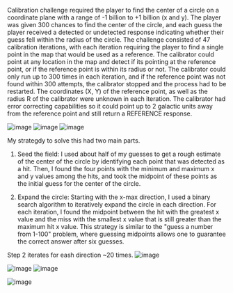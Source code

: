 Calibration challenge required the player to find the center of a circle on a coordinate plane with a range of -1 billion to +1 billion (x and y). The player was given 300 chances to find the center of the circle, and each guess the player received a detected or undetected response indicating whether their guess fell within the radius of the circle. The challenge consisted of 47 calibration iterations, with each iteration requiring the player to find a single point in the map that would be used as a reference. The calibrator could point at any location in the map and detect if its pointing at the reference point, or if the reference point is within its radius or not. The calibrator could only run up to 300 times in each iteration, and if the reference point was not found within 300 attempts, the calibrator stopped and the process had to be restarted. The coordinates (X, Y) of the reference point, as well as the radius R of the calibrator were unknown in each iteration. The calibrator had error correcting capabilities so it could point up to 2 galactic units away from the reference point and still return a REFERENCE response.

![image](https://user-images.githubusercontent.com/50979196/227996889-e093cafb-8517-4e05-964d-0efd4d14178d.png)
![image](https://user-images.githubusercontent.com/50979196/227996985-e05ffcb0-7eee-48a5-b925-ccaf067d3cd5.png)
![image](https://user-images.githubusercontent.com/50979196/227997066-2cb6e131-6ff1-4e7b-af43-9d05e2c4b7ad.png)


My strategdy to solve this had two main parts.
1)    Seed the field: I used about half of my guesses to get a rough estimate of the center of the circle by identifying each point that was detected as a hit. Then, I found the four points with the minimum and maximum x and y values among the hits, and took the midpoint of these points as the initial guess for the center of the circle.

2)    Expand the circle: Starting with the x-max direction, I used a binary search algorithm to iteratively expand the circle in each direction. For each iteration, I found the midpoint between the hit with the greatest x value and the miss with the smallest x value that is still greater than the maximum hit x value. This strategy is similar to the "guess a number from 1-100" problem, where guessing midpoints allows one to guarantee the correct answer after six guesses.

Step 2 iterates for eash direction ~20 times.
![image](https://user-images.githubusercontent.com/50979196/227999631-12d8e6f9-9658-4bd5-bccc-4407d2578439.png)


![image](https://user-images.githubusercontent.com/50979196/227999137-45f9fe4b-7341-45d4-b478-0c3ea8c718fd.png)
![image](https://user-images.githubusercontent.com/50979196/227999304-612942a5-7ce3-401c-9c67-6a289a3590e3.png)

![image](https://user-images.githubusercontent.com/50979196/228016619-d059527d-32a4-4929-a230-4cdf6cd29563.png)


